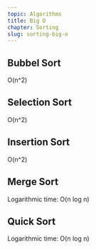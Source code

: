 ```yaml
---
topic: Algorithms
title: Big O
chapter: Sorting
slug: sorting-big-o
---
```


## Bubbel Sort

O(n^2)

## Selection Sort

O(n^2)

## Insertion Sort

O(n^2)

## Merge Sort

Logarithmic time: O(n log n)

## Quick Sort

Logarithmic time: O(n log n)
